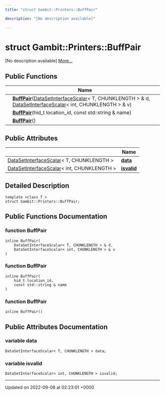 ```yaml
---
title: "struct Gambit::Printers::BuffPair"

description: "[No description available]"

---
```


# struct Gambit::Printers::BuffPair



[No description available] [More...](#detailed-description)

## Public Functions

|                | Name           |
| -------------- | -------------- |
| | **[BuffPair](/documentation/code/classes/structgambit_1_1printers_1_1buffpair/#function-buffpair)**([DataSetInterfaceScalar](/documentation/code/classes/classgambit_1_1printers_1_1datasetinterfacescalar/)< T, CHUNKLENGTH > & d, [DataSetInterfaceScalar](/documentation/code/classes/classgambit_1_1printers_1_1datasetinterfacescalar/)< int, CHUNKLENGTH > & v) |
| | **[BuffPair](/documentation/code/classes/structgambit_1_1printers_1_1buffpair/#function-buffpair)**(hid_t location_id, const std::string & name) |
| | **[BuffPair](/documentation/code/classes/structgambit_1_1printers_1_1buffpair/#function-buffpair)**() |

## Public Attributes

|                | Name           |
| -------------- | -------------- |
| [DataSetInterfaceScalar](/documentation/code/classes/classgambit_1_1printers_1_1datasetinterfacescalar/)< T, CHUNKLENGTH > | **[data](/documentation/code/classes/structgambit_1_1printers_1_1buffpair/#variable-data)**  |
| [DataSetInterfaceScalar](/documentation/code/classes/classgambit_1_1printers_1_1datasetinterfacescalar/)< int, CHUNKLENGTH > | **[isvalid](/documentation/code/classes/structgambit_1_1printers_1_1buffpair/#variable-isvalid)**  |

## Detailed Description

```
template <class T >
struct Gambit::Printers::BuffPair;
```

## Public Functions Documentation

### function BuffPair

```
inline BuffPair(
    DataSetInterfaceScalar< T, CHUNKLENGTH > & d,
    DataSetInterfaceScalar< int, CHUNKLENGTH > & v
)
```


### function BuffPair

```
inline BuffPair(
    hid_t location_id,
    const std::string & name
)
```


### function BuffPair

```
inline BuffPair()
```


## Public Attributes Documentation

### variable data

```
DataSetInterfaceScalar< T, CHUNKLENGTH > data;
```


### variable isvalid

```
DataSetInterfaceScalar< int, CHUNKLENGTH > isvalid;
```


-------------------------------

Updated on 2022-09-08 at 02:23:01 +0000